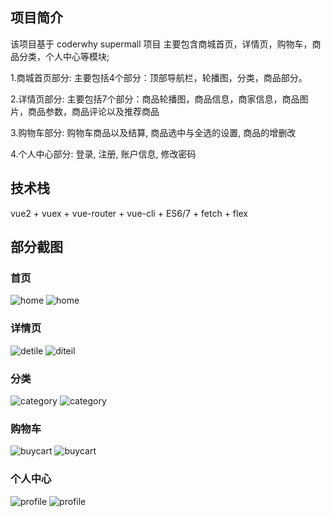 ## 项目简介
该项目基于 coderwhy supermall 项目
主要包含商城首页，详情页，购物车，商品分类，个人中心等模块;

1.商城首页部分: 主要包括4个部分：顶部导航栏，轮播图，分类，商品部分。

2.详情页部分: 主要包括7个部分：商品轮播图，商品信息，商家信息，商品图片，商品参数，商品评论以及推荐商品

3.购物车部分: 购物车商品以及结算, 商品选中与全选的设置, 商品的增删改

4.个人中心部分: 登录, 注册, 账户信息, 修改密码

## 技术栈
vue2 + vuex + vue-router + vue-cli + ES6/7 + fetch + flex

## 部分截图
### 首页
![home](https://user-images.githubusercontent.com/62799783/124255727-12df5600-db5d-11eb-9932-c829efbcb1f3.png)
![home](https://user-images.githubusercontent.com/62799783/124255733-1377ec80-db5d-11eb-80de-e2446673ebb9.gif)
### 详情页
![detile](https://user-images.githubusercontent.com/62799783/124255760-1d015480-db5d-11eb-8e11-934f5a4cee0d.png)
![diteil](https://user-images.githubusercontent.com/62799783/124255771-1ffc4500-db5d-11eb-92f2-dac837bd789d.gif)
### 分类
![category](https://user-images.githubusercontent.com/62799783/124255803-27bbe980-db5d-11eb-93b6-e2e3843e26cd.png)
![category](https://user-images.githubusercontent.com/62799783/124255812-2985ad00-db5d-11eb-8d27-8c5f65d1c83d.gif)
### 购物车
![buycart](https://user-images.githubusercontent.com/62799783/124255827-2db1ca80-db5d-11eb-84ba-b0c2e1510d37.png)
![buycart](https://user-images.githubusercontent.com/62799783/124255840-30142480-db5d-11eb-865b-6f17c6409129.gif)
### 个人中心
![profile](https://user-images.githubusercontent.com/62799783/124255862-373b3280-db5d-11eb-8e14-1427336df674.png)
![profile](https://user-images.githubusercontent.com/62799783/124255865-386c5f80-db5d-11eb-9b7f-0fa66f12bf4c.gif)
